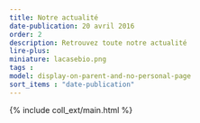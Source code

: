 ```yaml
---
title: Notre actualité
date-publication: 20 avril 2016
order: 2
description: Retrouvez toute notre actualité
lire-plus:
miniature: lacasebio.png
tags : 
model: display-on-parent-and-no-personal-page
sort_items : "date-publication"
---
```


<!-- ******************************** -->
<!-- **** intro rayon **** -->



<!-- **** fin intro rayon ********* -->
<!-- ****************************** -->
<!--fin-excerpt-->

{% include coll_ext/main.html %}

